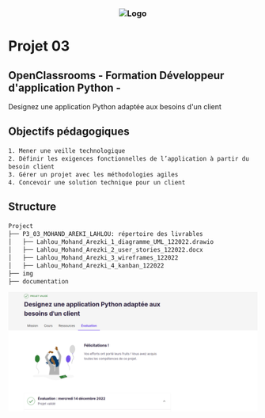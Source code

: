 <h3 align="center">
    <img alt="Logo" title="#logo" width="200px" src="/img/Learn@Home.png">
    <br>
</h3>

# Projet 03
## OpenClassrooms - Formation Développeur d'application Python -
Designez une application Python adaptée aux besoins d'un client
## Objectifs pédagogiques
    1. Mener une veille technologique
    2. Définir les exigences fonctionnelles de l’application à partir du besoin client
    3. Gérer un projet avec les méthodologies agiles
    4. Concevoir une solution technique pour un client
<a id="structure"></a>
## Structure 
```
Project
├── P3_03_MOHAND_AREKI_LAHLOU: répertoire des livrables
│   ├── Lahlou_Mohand_Arezki_1_diagramme_UML_122022.drawio
│   ├── Lahlou_Mohand_Arezki_2_user_stories_122022.docx
│   ├── Lahlou_Mohand_Arezki_3_wireframes_122022
│   ├── Lahlou_Mohand_Arezki_4_kanban_122022
├── img
├── documentation

```
<p align="center">
    <img alt="validation" src="/img/validation.png">
</p>
